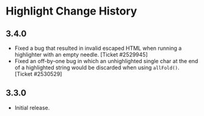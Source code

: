 Highlight Change History
========================

3.4.0
-----

  * Fixed a bug that resulted in invalid escaped HTML when running a highlighter
    with an empty needle. [Ticket #2529945]
  * Fixed an off-by-one bug in which an unhighlighted single char at the end of
    a highlighted string would be discarded when using `allFold()`. [Ticket
    #2530529]

3.3.0
-----

  * Initial release.
